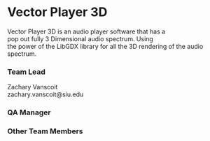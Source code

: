 <h1>Vector Player 3D</h1>
<p>Vector Player 3D is an audio player software that has a <br /> pop out fully 3 Dimensional audio spectrum. Using <br /> the power of the LibGDX library for all the 3D rendering of the audio spectrum.</p>
<h3>Team Lead</h3>
<p>Zachary Vanscoit <br /> zachary.vanscoit@siu.edu <br />
<h3>QA Manager</h3>
<p></p>
<h3>Other Team Members</h3>
<p></p>
<p></p>
